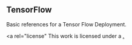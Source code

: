 ## TensorFlow
Basic references for a Tensor Flow Deployment.

<a rel="license" This work is licensed under a <a rel="license" href="http://creativecommons.org/licenses/by-nc-nd/4.0/">.
